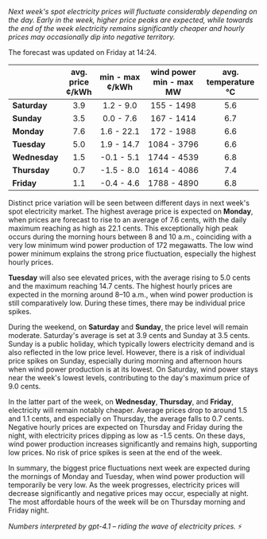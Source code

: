 *Next week's spot electricity prices will fluctuate considerably depending on the day. Early in the week, higher price peaks are expected, while towards the end of the week electricity remains significantly cheaper and hourly prices may occasionally dip into negative territory.*

The forecast was updated on Friday at 14:24.

|               | avg.<br>price<br>¢/kWh | min - max<br>¢/kWh | wind power<br>min - max<br>MW | avg.<br>temperature<br>°C |
|:-------------|:----------------:|:----------------:|:-------------:|:-------------:|
| **Saturday**   |      3.9         |   1.2 - 9.0      |   155 - 1498  |     5.6       |
| **Sunday**     |      3.5         |   0.0 - 7.6      |   167 - 1414  |     6.7       |
| **Monday**     |      7.6         |  1.6 - 22.1      |   172 - 1988  |     6.6       |
| **Tuesday**    |      5.0         |  1.9 - 14.7      | 1084 - 3796   |     6.6       |
| **Wednesday**  |      1.5         | -0.1 - 5.1       | 1744 - 4539   |     6.8       |
| **Thursday**   |      0.7         | -1.5 - 8.0       | 1614 - 4086   |     7.4       |
| **Friday**     |      1.1         | -0.4 - 4.6       | 1788 - 4890   |     6.8       |

Distinct price variation will be seen between different days in next week's spot electricity market. The highest average price is expected on **Monday**, when prices are forecast to rise to an average of 7.6 cents, with the daily maximum reaching as high as 22.1 cents. This exceptionally high peak occurs during the morning hours between 8 and 10 a.m., coinciding with a very low minimum wind power production of 172 megawatts. The low wind power minimum explains the strong price fluctuation, especially the highest hourly prices.

**Tuesday** will also see elevated prices, with the average rising to 5.0 cents and the maximum reaching 14.7 cents. The highest hourly prices are expected in the morning around 8–10 a.m., when wind power production is still comparatively low. During these times, there may be individual price spikes.

During the weekend, on **Saturday** and **Sunday**, the price level will remain moderate. Saturday's average is set at 3.9 cents and Sunday at 3.5 cents. Sunday is a public holiday, which typically lowers electricity demand and is also reflected in the low price level. However, there is a risk of individual price spikes on Sunday, especially during morning and afternoon hours when wind power production is at its lowest. On Saturday, wind power stays near the week's lowest levels, contributing to the day's maximum price of 9.0 cents.

In the latter part of the week, on **Wednesday**, **Thursday**, and **Friday**, electricity will remain notably cheaper. Average prices drop to around 1.5 and 1.1 cents, and especially on Thursday, the average falls to 0.7 cents. Negative hourly prices are expected on Thursday and Friday during the night, with electricity prices dipping as low as -1.5 cents. On these days, wind power production increases significantly and remains high, supporting low prices. No risk of price spikes is seen at the end of the week.

In summary, the biggest price fluctuations next week are expected during the mornings of Monday and Tuesday, when wind power production will temporarily be very low. As the week progresses, electricity prices will decrease significantly and negative prices may occur, especially at night. The most affordable hours of the week will be on Thursday morning and Friday night.

*Numbers interpreted by gpt-4.1 – riding the wave of electricity prices.* ⚡
